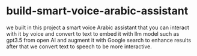 # build-smart-voice-arabic-assistant
we built in this project a smart voice Arabic assistant that you can interact with it by voice and convert to text to embed it with llm model such as gpt3.5 from open AI and augment it with Google search to enhance results after that we convert text to speech to be more interactive.
